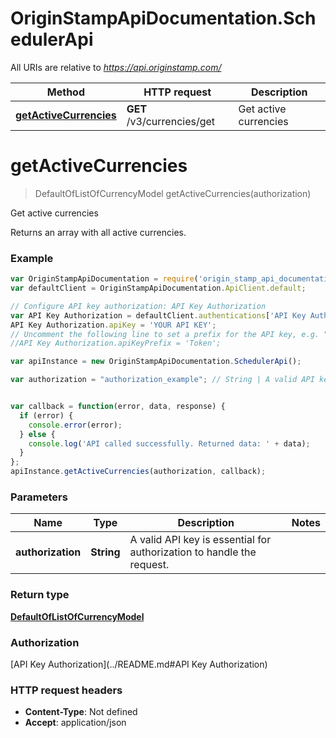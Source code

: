 # OriginStampApiDocumentation.SchedulerApi

All URIs are relative to *https://api.originstamp.com/*

Method | HTTP request | Description
------------- | ------------- | -------------
[**getActiveCurrencies**](SchedulerApi.md#getActiveCurrencies) | **GET** /v3/currencies/get | Get active currencies


<a name="getActiveCurrencies"></a>
# **getActiveCurrencies**
> DefaultOfListOfCurrencyModel getActiveCurrencies(authorization)

Get active currencies

Returns an array with all active currencies.

### Example
```javascript
var OriginStampApiDocumentation = require('origin_stamp_api_documentation');
var defaultClient = OriginStampApiDocumentation.ApiClient.default;

// Configure API key authorization: API Key Authorization
var API Key Authorization = defaultClient.authentications['API Key Authorization'];
API Key Authorization.apiKey = 'YOUR API KEY';
// Uncomment the following line to set a prefix for the API key, e.g. "Token" (defaults to null)
//API Key Authorization.apiKeyPrefix = 'Token';

var apiInstance = new OriginStampApiDocumentation.SchedulerApi();

var authorization = "authorization_example"; // String | A valid API key is essential for authorization to handle the request.


var callback = function(error, data, response) {
  if (error) {
    console.error(error);
  } else {
    console.log('API called successfully. Returned data: ' + data);
  }
};
apiInstance.getActiveCurrencies(authorization, callback);
```

### Parameters

Name | Type | Description  | Notes
------------- | ------------- | ------------- | -------------
 **authorization** | **String**| A valid API key is essential for authorization to handle the request. | 

### Return type

[**DefaultOfListOfCurrencyModel**](DefaultOfListOfCurrencyModel.md)

### Authorization

[API Key Authorization](../README.md#API Key Authorization)

### HTTP request headers

 - **Content-Type**: Not defined
 - **Accept**: application/json

